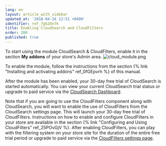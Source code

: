 ```yaml
---
lang: en
layout: article_with_sidebar
updated_at: '2018-04-16 12:51 +0400'
identifier: ref_7qk2On7k
title: Enabling CloudSearch and CloudFilters
order: 200
published: true
---
```

To start using the module CloudSearch & CloudFilters, enable it in the section **My addons** of your store's Admin area. 
![cloud_module.png]({{site.baseurl}}/attachments/ref_7qk2On7k/cloud_module.png)

To enable the module, follow the instructions from the section {% link "Installing and activating addons" ref_0fGEpvrh %} of this manual.

After the module has been enabled, your 30-day free trial of CloudSearch is started automatically. You can view your current CloudSearch trial status or upgrade to paid service via the [CloudSearch Dashboard](https://kb.x-cart.ru/modules/cloudsearch/understanding_cloudsearch.html#cloudsearch-dashboard).

Note that if you are going to use the CloudFilters component along with CloudSearch, you will want to enable the use of CloudFilters from the CloudSearch settings page. This will launch your 30-day free trial of CloudFilters. Instructions on how to enable and configure CloudFilters in your store are available in the section {% link "Configuring and Using CloudFilters" ref_25POvGjV %}. After enabling CloudFilters, you can play with the filtering system on your store site for the duration of the entire free trial period or upgrade to paid service via the [CloudFilters settings page](https://kb.x-cart.com/modules/cloudsearch/cloudfilters.html#cloudfilters-dashboard).
